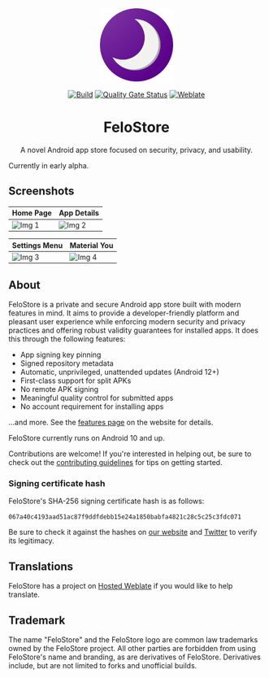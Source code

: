 <div align="center">

<img src=".icon-round.png" alt="FeloStore" width="144" height="144">

</div>

<div align="center">

[![Build](https://github.com/FeloStore/FeloStore/actions/workflows/build.yaml/badge.svg)](https://github.com/FeloStore/FeloStore/actions/workflows/build.yaml)
[![Quality Gate Status](https://sonarcloud.io/api/project_badges/measure?project=FeloStore_FeloStore&metric=alert_status)](https://sonarcloud.io/summary/new_code?id=FeloStore_FeloStore)
[![Weblate](https://hosted.weblate.org/widgets/FeloStore/-/client/svg-badge.svg)](https://hosted.weblate.org/engage/FeloStore/)

# FeloStore

A novel Android app store focused on security, privacy, and usability.

</div>

Currently in early alpha.

## Screenshots

|   Home Page  |  App Details |
| ------------ | ------------ |
| ![Img 1](https://FeloStore.app/meta/screenshots/home.jpeg) | ![Img 2](https://FeloStore.app/meta/screenshots/app-details.jpeg) |

| Settings Menu | Material You |
| ------------- | ------------ |
| ![Img 3](https://FeloStore.app/meta/screenshots/settings.jpeg) | ![Img 4](https://FeloStore.app/meta/screenshots/settings-material-you.jpeg) |

## About

FeloStore is a private and secure Android app store built with modern features
in mind. It aims to provide a developer-friendly platform and pleasant user
experience while enforcing modern security and privacy practices and offering
robust validity guarantees for installed apps. It does this through the
following features:

- App signing key pinning
- Signed repository metadata
- Automatic, unprivileged, unattended updates (Android 12+)
- First-class support for split APKs
- No remote APK signing
- Meaningful quality control for submitted apps
- No account requirement for installing apps

...and more. See the [features page] on the website for details.

FeloStore currently runs on Android 10 and up.

Contributions are welcome! If you're interested in helping out, be sure to check
out the [contributing guidelines] for tips on getting started.

### Signing certificate hash

FeloStore's SHA-256 signing certificate hash is as follows:

```
067a40c4193aad51ac87f9ddfdebb15e24a1850babfa4821c28c5c25c3fdc071
```

Be sure to check it against the hashes on [our website] and [Twitter] to verify
its legitimacy.

## Translations

FeloStore has a project on [Hosted Weblate] if you would like to help
translate.

## Trademark

The name "FeloStore" and the FeloStore logo are common law trademarks owned by
the FeloStore project. All other parties are forbidden from using FeloStore's
name and branding, as are derivatives of FeloStore. Derivatives include, but
are not limited to forks and unofficial builds.

[contributing guidelines]: CONTRIBUTING.md
[our website]: https://FeloStore.app/faq#verifying
[features page]: https://FeloStore.app/features
[Hosted Weblate]: https://hosted.weblate.org/engage/FeloStore/
[Play App Signing]: https://developer.android.com/studio/publish/app-signing#app-signing-google-play
[Twitter]: https://twitter.com/FeloStoreapp/status/1555439120519835650
